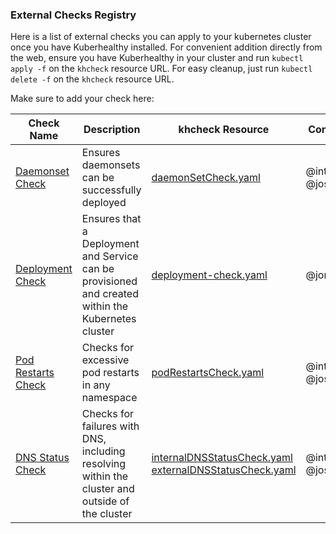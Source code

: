 ### External Checks Registry

Here is a list of external checks you can apply to your kubernetes cluster once you have Kuberhealthy installed.  For convenient addition directly from the web, ensure you have Kuberhealthy in your cluster and run `kubectl apply -f` on the `khcheck` resource URL.  For easy cleanup, just run `kubectl delete -f` on the `khcheck` resource URL.

Make sure to add your check here:

| Check Name | Description | khcheck Resource | Contributor |
| --- | --- | --- | --- |
| [Daemonset Check](../cmd/daemonSetCheck/README.md) | Ensures daemonsets can be successfully deployed | [daemonSetCheck.yaml](../cmd/daemonSetCheck/daemonSetCheck.yaml) | @integrii @joshulyne |
| [Deployment Check](../cmd/deployment-check/README.md) | Ensures that a Deployment and Service can be provisioned and created within the Kubernetes cluster | [deployment-check.yaml](../cmd/deployment-check/deployment-check.yaml) | @jonnydawg |
| [Pod Restarts Check](../cmd/podRestartsCheck/README.md) | Checks for excessive pod restarts in any namespace | [podRestartsCheck.yaml](../cmd/podRestartsCheck/podRestartsCheck.yaml) | @integrii @joshulyne |
| [DNS Status Check](../cmd/dnsStatusCheck/README.md) | Checks for failures with DNS, including resolving within the cluster and outside of the cluster | [internalDNSStatusCheck.yaml](../cmd/dnsStatusCheck/internalDNSStatusCheck.yaml) [externalDNSStatusCheck.yaml](../cmd/dnsStatusCheck/externalDNSStatusCheck.yaml) | @integrii @joshulyne |
